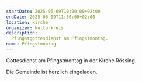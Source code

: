 ```yaml
---
startDate: 2025-06-09T10:00:00+02:00
endDate: 2025-06-09T11:30:00+02:00
location: kirche
organizer: kulturkreis
description:
  Pfingstgottesdienst am Pfingstmontag.
name: Pfingstmontag
---
```


Gottesdienst am Pfingstmontag in der Kirche Rössing.

Die Gemeinde ist herzlich eingeladen.